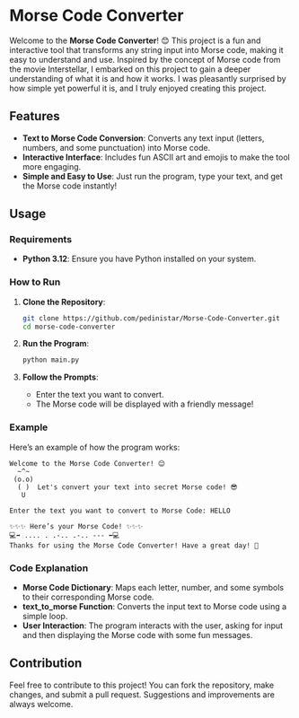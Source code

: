 # Morse Code Converter

Welcome to the **Morse Code Converter**! 😊 This project is a fun and interactive tool that transforms any string input into Morse code, making it easy to understand and use. Inspired by the concept of Morse code from the movie Interstellar, I embarked on this project to gain a deeper understanding of what it is and how it works. I was pleasantly surprised by how simple yet powerful it is, and I truly enjoyed creating this project.

## Features

- **Text to Morse Code Conversion**: Converts any text input (letters, numbers, and some punctuation) into Morse code.
- **Interactive Interface**: Includes fun ASCII art and emojis to make the tool more engaging.
- **Simple and Easy to Use**: Just run the program, type your text, and get the Morse code instantly!

## Usage

### Requirements

- **Python 3.12**: Ensure you have Python installed on your system.

### How to Run

1. **Clone the Repository**:
   ```bash
   git clone https://github.com/pedinistar/Morse-Code-Converter.git
   cd morse-code-converter
   ```

2. **Run the Program**:
   ```bash
   python main.py
   ```

3. **Follow the Prompts**:
   - Enter the text you want to convert.
   - The Morse code will be displayed with a friendly message!

### Example

Here’s an example of how the program works:

```
Welcome to the Morse Code Converter! 😊
  ~^~
 (o.o) 
  ( )  Let's convert your text into secret Morse code! 😎
   U

Enter the text you want to convert to Morse Code: HELLO

✨✨✨ Here’s your Morse Code! ✨✨✨
💻➡️ .... . .-.. .-.. --- ⬅️💻
Thanks for using the Morse Code Converter! Have a great day! 🌟
```

### Code Explanation

- **Morse Code Dictionary**: Maps each letter, number, and some symbols to their corresponding Morse code.
- **text_to_morse Function**: Converts the input text to Morse code using a simple loop.
- **User Interaction**: The program interacts with the user, asking for input and then displaying the Morse code with some fun messages.

## Contribution

Feel free to contribute to this project! You can fork the repository, make changes, and submit a pull request. Suggestions and improvements are always welcome.

